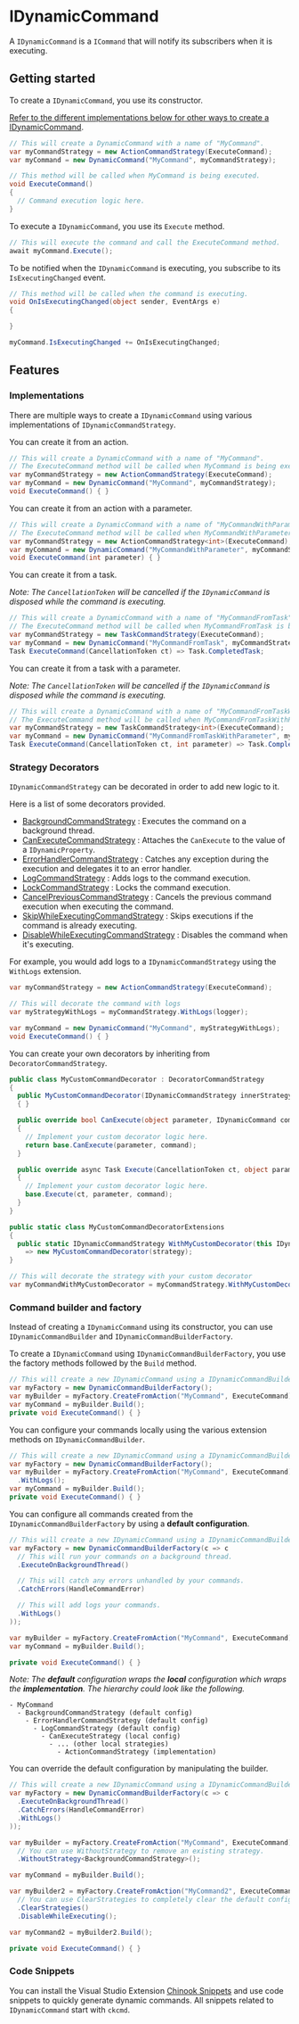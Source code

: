 ﻿# IDynamicCommand

A `IDynamicCommand` is a `ICommand` that will notify its subscribers when it is executing.

## Getting started

To create a `IDynamicCommand`, you use its constructor.

[Refer to the different implementations below for other ways to create a IDynamicCommand](#implementations).

```csharp
// This will create a DynamicCommand with a name of "MyCommand".
var myCommandStrategy = new ActionCommandStrategy(ExecuteCommand);
var myCommand = new DynamicCommand("MyCommand", myCommandStrategy);

// This method will be called when MyCommand is being executed.
void ExecuteCommand()
{
  // Command execution logic here.
}
```

To execute a `IDynamicCommand`, you use its `Execute` method.

```csharp
// This will execute the command and call the ExecuteCommand method.
await myCommand.Execute();
```

To be notified when the `IDynamicCommand` is executing, you subscribe to its `IsExecutingChanged` event.

```csharp
// This method will be called when the command is executing.
void OnIsExecutingChanged(object sender, EventArgs e)
{

}

myCommand.IsExecutingChanged += OnIsExecutingChanged;
```

## Features

### Implementations

There are multiple ways to create a `IDynamicCommand` using various implementations of `IDynamicCommandStrategy`.

You can create it from an action.

```csharp
// This will create a DynamicCommand with a name of "MyCommand".
// The ExecuteCommand method will be called when MyCommand is being executed.
var myCommandStrategy = new ActionCommandStrategy(ExecuteCommand);
var myCommand = new DynamicCommand("MyCommand", myCommandStrategy);
void ExecuteCommand() { }
```

You can create it from an action with a parameter.

```csharp
// This will create a DynamicCommand with a name of "MyCommandWithParameter".
// The ExecuteCommand method will be called when MyCommandWithParameter is being executed.
var myCommandStrategy = new ActionCommandStrategy<int>(ExecuteCommand);
var myCommand = new DynamicCommand("MyCommandWithParameter", myCommandStrategy);
void ExecuteCommand(int parameter) { }
```

You can create it from a task.

_Note: The `CancellationToken` will be cancelled if the `IDynamicCommand` is disposed while the command is executing._

```csharp
// This will create a DynamicCommand with a name of "MyCommandFromTask".
// The ExecuteCommand method will be called when MyCommandFromTask is being executed.
var myCommandStrategy = new TaskCommandStrategy(ExecuteCommand);
var myCommand = new DynamicCommand("MyCommandFromTask", myCommandStrategy);
Task ExecuteCommand(CancellationToken ct) => Task.CompletedTask;
```

You can create it from a task with a parameter.

_Note: The `CancellationToken` will be cancelled if the `IDynamicCommand` is disposed while the command is executing._

```csharp
// This will create a DynamicCommand with a name of "MyCommandFromTaskWithParameter".
// The ExecuteCommand method will be called when MyCommandFromTaskWithParameter is being executed.
var myCommandStrategy = new TaskCommandStrategy<int>(ExecuteCommand);
var myCommand = new DynamicCommand("MyCommandFromTaskWithParameter", myCommandStrategy);
Task ExecuteCommand(CancellationToken ct, int parameter) => Task.CompletedTask;
```

### Strategy Decorators

`IDynamicCommandStrategy` can be decorated in order to add new logic to it.

Here is a list of some decorators provided.

- [BackgroundCommandStrategy](Implementations/Strategies/BackgroundCommandStrategy.cs) : Executes the command on a background thread.
- [CanExecuteCommandStrategy](Implementations/Strategies/CanExecuteCommandStrategy.cs) : Attaches the `CanExecute` to the value of a `IDynamicProperty`.
- [ErrorHandlerCommandStrategy](Implementations/Strategies/ErrorHandlerCommandStrategy.cs) : Catches any exception during the execution and delegates it to an error handler.
- [LogCommandStrategy](Implementations/Strategies/DynamicCommandWithLogger.cs) : Adds logs to the command execution.
- [LockCommandStrategy](Implementations/Strategies/LockCommandStrategy.cs) : Locks the command execution.
- [CancelPreviousCommandStrategy](Implementations/Strategies/CancelPreviousCommandStrategy.cs) : Cancels the previous command execution when executing the command.
- [SkipWhileExecutingCommandStrategy](Implementations/Strategies/SkipWhileExecutingCommandStrategy.cs) : Skips executions if the command is already executing.
- [DisableWhileExecutingCommandStrategy](Implementations/Strategies/DisableWhileExecutingCommandStrategy.cs) : Disables the command when it's executing.

For example, you would add logs to a `IDynamicCommandStrategy` using the `WithLogs` extension.

```csharp
var myCommandStrategy = new ActionCommandStrategy(ExecuteCommand);

// This will decorate the command with logs
var myStrategyWithLogs = myCommandStrategy.WithLogs(logger);

var myCommand = new DynamicCommand("MyCommand", myStrategyWithLogs);
void ExecuteCommand() { }
```

You can create your own decorators by inheriting from `DecoratorCommandStrategy`.

```csharp
public class MyCustomCommandDecorator : DecoratorCommandStrategy
{
  public MyCustomCommandDecorator(IDynamicCommandStrategy innerStrategy) : base(innerStrategy)
  { }

  public override bool CanExecute(object parameter, IDynamicCommand command)
  {
    // Implement your custom decorator logic here.
    return base.CanExecute(parameter, command);
  }

  public override async Task Execute(CancellationToken ct, object parameter, IDynamicCommand command)
  {
    // Implement your custom decorator logic here.
    base.Execute(ct, parameter, command);
  }
}

public static class MyCustomCommandDecoratorExtensions
{
  public static IDynamicCommandStrategy WithMyCustomDecorator(this IDynamicCommandStrategy strategy)
    => new MyCustomCommandDecorator(strategy);
}

// This will decorate the strategy with your custom decorator
var myCommandWithMyCustomDecorator = myCommandStrategy.WithMyCustomDecorator();
```

### Command builder and factory

Instead of creating a `IDynamicCommand` using its constructor, you can use `IDynamicCommandBuilder` and `IDynamicCommandBuilderFactory`.

To create a `IDynamicCommand` using `IDynamicCommandBuilderFactory`, you use the factory methods followed by the `Build` method.

```csharp
// This will create a new IDynamicCommand using a IDynamicCommandBuilderFactory and IDynamicCommandBuilder.
var myFactory = new DynamicCommandBuilderFactory();
var myBuilder = myFactory.CreateFromAction("MyCommand", ExecuteCommand);
var myCommand = myBuilder.Build();
private void ExecuteCommand() { }
```

You can configure your commands locally using the various extension methods on `IDynamicCommandBuilder`.

```csharp
// This will create a new IDynamicCommand using a IDynamicCommandBuilderFactory and IDynamicCommandBuilder.
var myFactory = new DynamicCommandBuilderFactory();
var myBuilder = myFactory.CreateFromAction("MyCommand", ExecuteCommand)
  .WithLogs();
var myCommand = myBuilder.Build();
private void ExecuteCommand() { }
```

You can configure all commands created from the `IDynamicCommandBuilderFactory` by using a **default configuration**.

```csharp
// This will create a new IDynamicCommand using a IDynamicCommandBuilderFactory and IDynamicCommandBuilder.
var myFactory = new DynamicCommandBuilderFactory(c => c
  // This will run your commands on a background thread.
  .ExecuteOnBackgroundThread()

  // This will catch any errors unhandled by your commands.
  .CatchErrors(HandleCommandError)

  // This will add logs your commands.
  .WithLogs()
));

var myBuilder = myFactory.CreateFromAction("MyCommand", ExecuteCommand);
var myCommand = myBuilder.Build();

private void ExecuteCommand() { }
```

_Note: The **default** configuration wraps the **local** configuration which wraps the **implementation**. The hierarchy could look like the following._

```
- MyCommand
  - BackgroundCommandStrategy (default config)
    - ErrorHandlerCommandStrategy (default config)
      - LogCommandStrategy (default config)
        - CanExecuteStrategy (local config)
          - ... (other local strategies)
            - ActionCommandStrategy (implementation)
```

You can override the default configuration by manipulating the builder.

```csharp
// This will create a new IDynamicCommand using a IDynamicCommandBuilderFactory and IDynamicCommandBuilder.
var myFactory = new DynamicCommandBuilderFactory(c => c
  .ExecuteOnBackgroundThread()
  .CatchErrors(HandleCommandError)
  .WithLogs()
));

var myBuilder = myFactory.CreateFromAction("MyCommand", ExecuteCommand)
  // You can use WithoutStrategy to remove an existing strategy.
  .WithoutStrategy<BackgroundCommandStrategy>();

var myCommand = myBuilder.Build();

var myBuilder2 = myFactory.CreateFromAction("MyCommand2", ExecuteCommand)
  // You can use ClearStrategies to completely clear the default configuration to add your own.
  .ClearStrategies()
  .DisableWhileExecuting();

var myCommand2 = myBuilder2.Build();

private void ExecuteCommand() { }
```

### Code Snippets

You can install the Visual Studio Extension [Chinook Snippets](https://marketplace.visualstudio.com/items?itemName=nventivecorp.ChinookSnippets) and use code snippets to quickly generate dynamic commands.
All snippets related to `IDynamicCommand` start with `ckcmd`.
